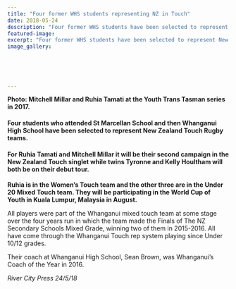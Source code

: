 ```yaml
---
title: "Four former WHS students representing NZ in Touch"
date: 2018-05-24
description: "Four former WHS students have been selected to represent NZ Touch teams..."
featured-image: 
excerpt: "Four former WHS students have been selected to represent New Zealand Touch Rugby teams."
image_gallery:
	
	
	
	
	
---
```


<p><strong>Photo: Mitchell Millar and Ruhia Tamati at the Youth Trans Tasman series in 2017.</strong></p>
<h4>Four students who attended St Marcellan School and then Whanganui High School have been selected to represent New Zealand Touch Rugby teams.</h4>
<h4>For Ruhia Tamati and Mitchell Millar it will be their second campaign in the New Zealand Touch singlet while twins Tyronne and Kelly Houltham will both be on their debut tour.</h4>
<p><strong>Ruhia is in the Women&rsquo;s Touch team and the other three are in the Under 20 Mixed Touch team. They will be partici</strong><span class="text_exposed_show"><strong>pating in the World Cup of Youth in Kuala Lumpur, Malaysia in August.</strong><br /></span></p>
<p><span class="text_exposed_show">All players were part of the Whanganui mixed touch team at some stage over the four years run in which the team made the Finals of The NZ Secondary Schools Mixed Grade, winning two of them in 2015-2016. All have come through the Whanganui Touch rep system playing since Under 10/12 grades.<br /></span></p>
<p><span class="text_exposed_show">Their coach at Whanganui High School, Sean Brown, was Whanganui&rsquo;s Coach of the Year in 2016.</span></p>
<div class="text_exposed_show">
<p><em>River City Press 24/5/18</em></p>
</div>


